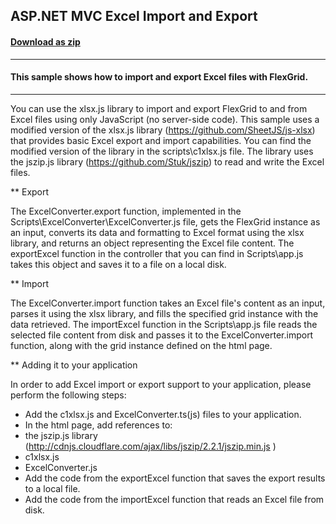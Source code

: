 ## ASP.NET MVC Excel Import and Export
#### [Download as zip](https://downgit.github.io/#/home?url=https://github.com/GrapeCity/ComponentOne-ASPNET-MVC-Samples/tree/master/HowTo/FlexGrid/ExcelImportExport)
____
#### This sample shows how to import and export Excel files with FlexGrid.
____
You can use the xlsx.js library to import and export FlexGrid to and from Excel 
files using only JavaScript (no server-side code). This sample uses a modified version 
of the xlsx.js library (https://github.com/SheetJS/js-xlsx) that provides basic Excel 
export and import capabilities. You can find the modified version of the library in the 
scripts\c1xlsx.js file. The library uses the jszip.js library (https://github.com/Stuk/jszip) 
to read and write the Excel files.

** Export

The ExcelConverter.export function, implemented in the Scripts\ExcelConverter\ExcelConverter.js file, 
gets the FlexGrid instance as an input, converts its data and formatting to Excel format 
using the xlsx library, and returns an object representing the Excel file content. 
The exportExcel function in the controller that you can find in Scripts\app.js 
takes this object and saves it to a file on a local disk.

** Import

The ExcelConverter.import function takes an Excel file's content as an input, parses it using 
the xlsx library, and fills the specified grid instance with the data retrieved. The 
importExcel function in the Scripts\app.js  file reads the selected file content from 
disk and passes it to the ExcelConverter.import function, along with the grid instance 
defined on the html page.

** Adding it to your application

In order to add Excel import or export support to your application, please perform the following steps:


* Add the c1xlsx.js and ExcelConverter.ts(js) files to your application.
* In the html page, add references to:
* the jszip.js library (http://cdnjs.cloudflare.com/ajax/libs/jszip/2.2.1/jszip.min.js )
* c1xlsx.js
* ExcelConverter.js
* Add the code from the exportExcel function that saves the export results to a local file.
* Add the code from the importExcel function that reads an Excel file from disk.
